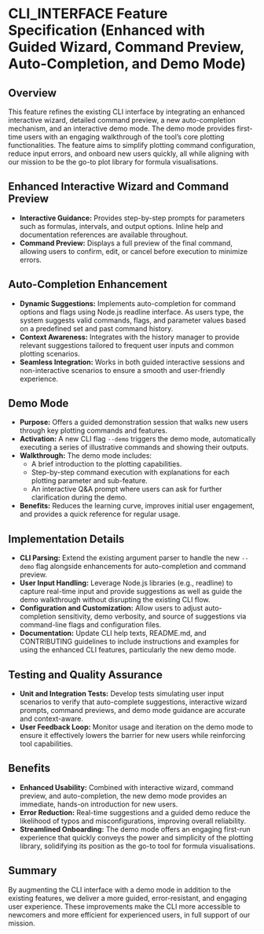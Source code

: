 # CLI_INTERFACE Feature Specification (Enhanced with Guided Wizard, Command Preview, Auto-Completion, and Demo Mode)

## Overview
This feature refines the existing CLI interface by integrating an enhanced interactive wizard, detailed command preview, a new auto-completion mechanism, and an interactive demo mode. The demo mode provides first-time users with an engaging walkthrough of the tool’s core plotting functionalities. The feature aims to simplify plotting command configuration, reduce input errors, and onboard new users quickly, all while aligning with our mission to be the go-to plot library for formula visualisations.

## Enhanced Interactive Wizard and Command Preview
- **Interactive Guidance:** Provides step-by-step prompts for parameters such as formulas, intervals, and output options. Inline help and documentation references are available throughout.
- **Command Preview:** Displays a full preview of the final command, allowing users to confirm, edit, or cancel before execution to minimize errors.

## Auto-Completion Enhancement
- **Dynamic Suggestions:** Implements auto-completion for command options and flags using Node.js readline interface. As users type, the system suggests valid commands, flags, and parameter values based on a predefined set and past command history.
- **Context Awareness:** Integrates with the history manager to provide relevant suggestions tailored to frequent user inputs and common plotting scenarios.
- **Seamless Integration:** Works in both guided interactive sessions and non-interactive scenarios to ensure a smooth and user-friendly experience.

## Demo Mode
- **Purpose:** Offers a guided demonstration session that walks new users through key plotting commands and features.
- **Activation:** A new CLI flag `--demo` triggers the demo mode, automatically executing a series of illustrative commands and showing their outputs.
- **Walkthrough:** The demo mode includes:
  - A brief introduction to the plotting capabilities.
  - Step-by-step command execution with explanations for each plotting parameter and sub-feature.
  - An interactive Q&A prompt where users can ask for further clarification during the demo.
- **Benefits:** Reduces the learning curve, improves initial user engagement, and provides a quick reference for regular usage.

## Implementation Details
- **CLI Parsing:** Extend the existing argument parser to handle the new `--demo` flag alongside enhancements for auto-completion and command preview.
- **User Input Handling:** Leverage Node.js libraries (e.g., readline) to capture real-time input and provide suggestions as well as guide the demo walkthrough without disrupting the existing CLI flow.
- **Configuration and Customization:** Allow users to adjust auto-completion sensitivity, demo verbosity, and source of suggestions via command-line flags and configuration files.
- **Documentation:** Update CLI help texts, README.md, and CONTRIBUTING guidelines to include instructions and examples for using the enhanced CLI features, particularly the new demo mode.

## Testing and Quality Assurance
- **Unit and Integration Tests:** Develop tests simulating user input scenarios to verify that auto-complete suggestions, interactive wizard prompts, command previews, and demo mode guidance are accurate and context-aware.
- **User Feedback Loop:** Monitor usage and iteration on the demo mode to ensure it effectively lowers the barrier for new users while reinforcing tool capabilities.

## Benefits
- **Enhanced Usability:** Combined with interactive wizard, command preview, and auto-completion, the new demo mode provides an immediate, hands-on introduction for new users.
- **Error Reduction:** Real-time suggestions and a guided demo reduce the likelihood of typos and misconfigurations, improving overall reliability.
- **Streamlined Onboarding:** The demo mode offers an engaging first-run experience that quickly conveys the power and simplicity of the plotting library, solidifying its position as the go-to tool for formula visualisations.

## Summary
By augmenting the CLI interface with a demo mode in addition to the existing features, we deliver a more guided, error-resistant, and engaging user experience. These improvements make the CLI more accessible to newcomers and more efficient for experienced users, in full support of our mission.

